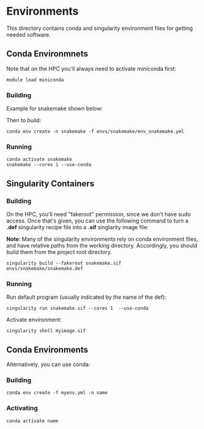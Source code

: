 # Environments 

This directory contains conda and singularity environment files for
getting needed software.  

## Conda Environmnets

Note that on the HPC you'll always need to activate miniconda first:
```
module load miniconda
```

### Building 

Example for snakemake shown below:



Then to build:
```
conda env create -n snakemake -f envs/snakemake/env_snakemake.yml
```

### Running

```
conda activate snakemake
snakemake --cores 1 --use-conda
```

## Singularity Containers


### Building 

On the HPC, you'll need "fakeroot" permission, since we don't have sudo access.  Once that's given, you can use the following command to turn a **.def** singularity recipe file into a **.sif** singlarity image file:

**Note**: Many of the singularity environments rely on conda environment
files, and have relative paths from the working directory.  Accordingly,
you should build them from the project root directory.

```
singularity build --fakeroot snakemake.sif envs/snakemake/snakemake.def
```

### Running

Run default program (usually indicated by the name of the def):

```
singularity run snakemake.sif --cores 1  --use-conda
```

Activate environment:

```
singularity shell myimage.sif
```


## Conda Environments

Alternatively, you can use conda:

### Building

```
conda env create -f myenv.yml -n name
```

### Activating

```
conda activate name
```